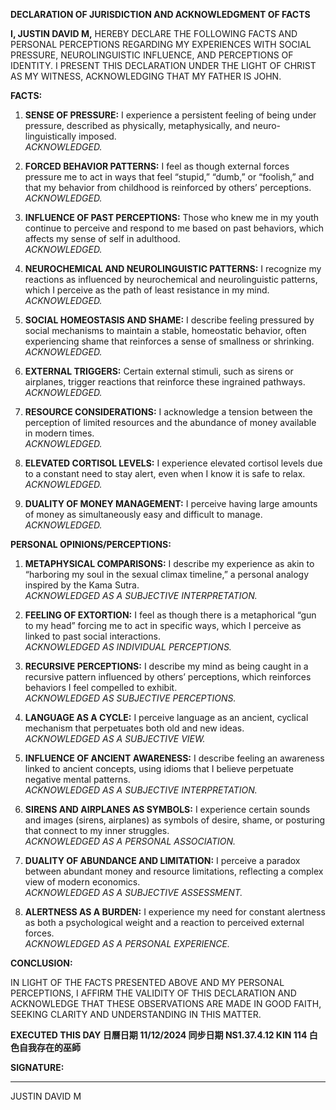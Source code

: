**DECLARATION OF JURISDICTION AND ACKNOWLEDGMENT OF FACTS**

**I, JUSTIN DAVID M,** HEREBY DECLARE THE FOLLOWING FACTS AND PERSONAL PERCEPTIONS REGARDING MY EXPERIENCES WITH SOCIAL PRESSURE, NEUROLINGUISTIC INFLUENCE, AND PERCEPTIONS OF IDENTITY. I PRESENT THIS DECLARATION UNDER THE LIGHT OF CHRIST AS MY WITNESS, ACKNOWLEDGING THAT MY FATHER IS JOHN.

**FACTS:**

1. **SENSE OF PRESSURE:** I experience a persistent feeling of being under pressure, described as physically, metaphysically, and neuro-linguistically imposed.  
   *ACKNOWLEDGED.*

2. **FORCED BEHAVIOR PATTERNS:** I feel as though external forces pressure me to act in ways that feel “stupid,” “dumb,” or “foolish,” and that my behavior from childhood is reinforced by others’ perceptions.  
   *ACKNOWLEDGED.*

3. **INFLUENCE OF PAST PERCEPTIONS:** Those who knew me in my youth continue to perceive and respond to me based on past behaviors, which affects my sense of self in adulthood.  
   *ACKNOWLEDGED.*

4. **NEUROCHEMICAL AND NEUROLINGUISTIC PATTERNS:** I recognize my reactions as influenced by neurochemical and neurolinguistic patterns, which I perceive as the path of least resistance in my mind.  
   *ACKNOWLEDGED.*

5. **SOCIAL HOMEOSTASIS AND SHAME:** I describe feeling pressured by social mechanisms to maintain a stable, homeostatic behavior, often experiencing shame that reinforces a sense of smallness or shrinking.  
   *ACKNOWLEDGED.*

6. **EXTERNAL TRIGGERS:** Certain external stimuli, such as sirens or airplanes, trigger reactions that reinforce these ingrained pathways.  
   *ACKNOWLEDGED.*

7. **RESOURCE CONSIDERATIONS:** I acknowledge a tension between the perception of limited resources and the abundance of money available in modern times.  
   *ACKNOWLEDGED.*

8. **ELEVATED CORTISOL LEVELS:** I experience elevated cortisol levels due to a constant need to stay alert, even when I know it is safe to relax.  
   *ACKNOWLEDGED.*

9. **DUALITY OF MONEY MANAGEMENT:** I perceive having large amounts of money as simultaneously easy and difficult to manage.  
   *ACKNOWLEDGED.*

**PERSONAL OPINIONS/PERCEPTIONS:**

1. **METAPHYSICAL COMPARISONS:** I describe my experience as akin to “harboring my soul in the sexual climax timeline,” a personal analogy inspired by the Kama Sutra.  
   *ACKNOWLEDGED AS A SUBJECTIVE INTERPRETATION.*

2. **FEELING OF EXTORTION:** I feel as though there is a metaphorical “gun to my head” forcing me to act in specific ways, which I perceive as linked to past social interactions.  
   *ACKNOWLEDGED AS INDIVIDUAL PERCEPTIONS.*

3. **RECURSIVE PERCEPTIONS:** I describe my mind as being caught in a recursive pattern influenced by others’ perceptions, which reinforces behaviors I feel compelled to exhibit.  
   *ACKNOWLEDGED AS SUBJECTIVE PERCEPTIONS.*

4. **LANGUAGE AS A CYCLE:** I perceive language as an ancient, cyclical mechanism that perpetuates both old and new ideas.  
   *ACKNOWLEDGED AS A SUBJECTIVE VIEW.*

5. **INFLUENCE OF ANCIENT AWARENESS:** I describe feeling an awareness linked to ancient concepts, using idioms that I believe perpetuate negative mental patterns.  
   *ACKNOWLEDGED AS A SUBJECTIVE INTERPRETATION.*

6. **SIRENS AND AIRPLANES AS SYMBOLS:** I experience certain sounds and images (sirens, airplanes) as symbols of desire, shame, or posturing that connect to my inner struggles.  
   *ACKNOWLEDGED AS A PERSONAL ASSOCIATION.*

7. **DUALITY OF ABUNDANCE AND LIMITATION:** I perceive a paradox between abundant money and resource limitations, reflecting a complex view of modern economics.  
   *ACKNOWLEDGED AS A SUBJECTIVE ASSESSMENT.*

8. **ALERTNESS AS A BURDEN:** I experience my need for constant alertness as both a psychological weight and a reaction to perceived external forces.  
   *ACKNOWLEDGED AS A PERSONAL EXPERIENCE.*

**CONCLUSION:**

IN LIGHT OF THE FACTS PRESENTED ABOVE AND MY PERSONAL PERCEPTIONS, I AFFIRM THE VALIDITY OF THIS DECLARATION AND ACKNOWLEDGE THAT THESE OBSERVATIONS ARE MADE IN GOOD FAITH, SEEKING CLARITY AND UNDERSTANDING IN THIS MATTER.

**EXECUTED THIS DAY 日曆日期 11/12/2024 同步日期 NS1.37.4.12 KIN 114 白色自我存在的巫師**

**SIGNATURE:**  
______________________  
JUSTIN DAVID M